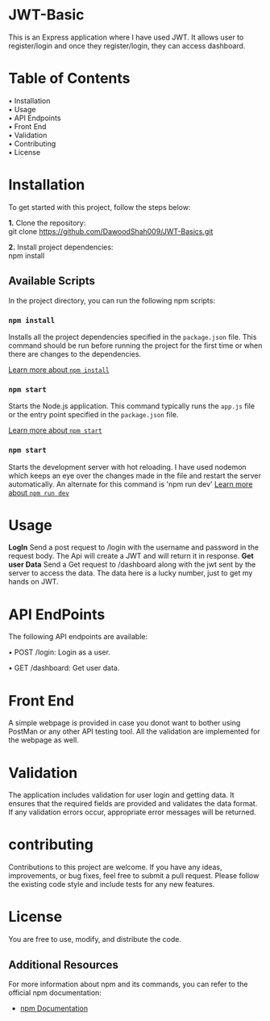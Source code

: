 # JWT-Basic

This is an Express application where I have used JWT.
It allows user to register/login and once they register/login, they can access dashboard.

# Table of Contents

• Installation                                                                                                                                         
• Usage                                                                                                                                                 
• API Endpoints                                                                                                                                         
• Front End                                                                                                                                             
• Validation                                                                                                                                           
• Contributing                                                                                                                                         
• License                                                                                                                                               

# Installation

To get started with this project, follow the steps below:

**1.** Clone the repository:                                                                                                                           
git clone https://github.com/DawoodShah009/JWT-Basics.git                                                                                               

**2.** Install project dependencies:                                                                                                                   
npm install

## Available Scripts

In the project directory, you can run the following npm scripts:

### `npm install`

Installs all the project dependencies specified in the `package.json` file. This command should be run before running the project for the first time or when there are changes to the dependencies.

[Learn more about `npm install`](https://docs.npmjs.com/cli/v7/commands/npm-install)

### `npm start`

Starts the Node.js application. This command typically runs the `app.js` file or the entry point specified in the `package.json` file.

[Learn more about `npm start`](https://docs.npmjs.com/cli/v7/commands/npm-start)

### `npm start`

Starts the development server with hot reloading. I have used nodemon which keeps an eye over the changes made in the file and restart the server automatically.
An alternate for this command is 'npm run dev'
[Learn more about `npm run dev`](https://docs.npmjs.com/cli/v7/commands/npm-run-script)

# Usage

**LogIn**
Send a post request to /login with the username and password in the request body. The Api will create a JWT and will return it in response.
**Get user Data**
Send a Get request to /dashboard along with the jwt sent by the server to access the data. The data here is a lucky number, just to get my hands on JWT.

# API EndPoints

The following API endpoints are available:

• POST /login: Login as a user.

• GET /dashboard: Get user data.

# Front End

A simple webpage is provided in case you donot want to bother using PostMan or any other API testing tool. All the validation are implemented for the webpage as well.

# Validation

The application includes validation for user login and getting data. It ensures that the required fields are provided and validates the data format. If any validation errors occur, appropriate error messages will be returned.

# contributing

Contributions to this project are welcome. If you have any ideas, improvements, or bug fixes, feel free to submit a pull request. Please follow the existing code style and include tests for any new features.

# License

You are free to use, modify, and distribute the code.

## Additional Resources

For more information about npm and its commands, you can refer to the official npm documentation:

- [npm Documentation](https://docs.npmjs.com/)
